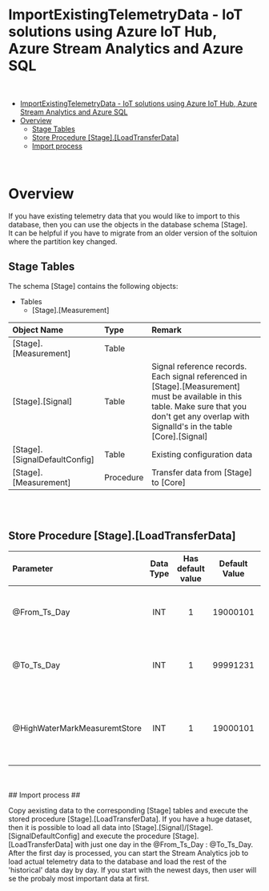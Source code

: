 ImportExistingTelemetryData - IoT solutions using Azure IoT Hub, Azure Stream Analytics and Azure SQL
=======================================================================


<br/>

- [ImportExistingTelemetryData - IoT solutions using Azure IoT Hub, Azure Stream Analytics and Azure SQL](#importexistingtelemetrydata---iot-solutions-using-azure-iot-hub-azure-stream-analytics-and-azure-sql)
- [Overview](#overview)
  - [Stage Tables](#stage-tables)
  - [Store Procedure \[Stage\].\[LoadTransferData\]](#store-procedure-stageloadtransferdata)
  - [Import process](#import-process)


<br/>



# Overview

If you have existing telemetry data that you would like to import to this database, then you can use the objects in the database schema [Stage]. <br/> It can be helpful if you have to migrate from an older version of the soltuion where the partition key changed.

## Stage Tables ##

The schema [Stage] contains the following objects:
- Tables
  - [Stage].[Measurement] 
  
 | Object Name | Type | Remark |
| :---      | :---     | :---     |
|  [Stage].[Measurement] | Table | 
|  [Stage].[Signal] | Table | Signal reference records. Each signal referenced in [Stage].[Measurement] must be available in this table. Make sure that you don't get any overlap with SignalId's in the table [Core].[Signal]
|  [Stage].[SignalDefaultConfig] | Table | Existing configuration data |
|  [Stage].[Measurement] | Procedure | Transfer data from [Stage] to [Core]

<br/>
<br/>

## Store Procedure [Stage].[LoadTransferData] ##

| Parameter | Data Type | Has<br>default<br>value | Default Value | Purpose |
| :---      | :---:     | :---:                   | :---:         | :---     |
| @From_Ts_Day | INT | 1      | 19000101 | Specifies the start TS_Day that should be transferred. <br/>Compared with the logic >= |
| @To_Ts_Day | INT | 1      | 99991231 | Specifies the end TS_Day that should be transferred. <br/>Compared with the logic <= |
| @HighWaterMarkMeasuremtStore | INT | 1 |  19000101    |All Ts_Day data 'older' than this value will be loaded to [Core].[MeasurementStore], instead of [Core].[Measurement |


<br/>

<br/>
## Import process ##

Copy aexisting data to the corresponding [Stage] tables and execute the stored procedure [Stage].[LoadTransferData]. If you have a huge dataset, then it is possible to load all data into [Stage].[Signal]/[Stage].[SignalDefaultConfig] and execute the procedure [Stage].[LoadTransferData] with just one day in the @From_Ts_Day : @To_Ts_Day. After the first day is processed, you can start the Stream Analytics job to load actual telemetry data to the database and load the rest of the 'historical' data day by day. If you start with the newest days, then user will se the probaly most important data at first.

